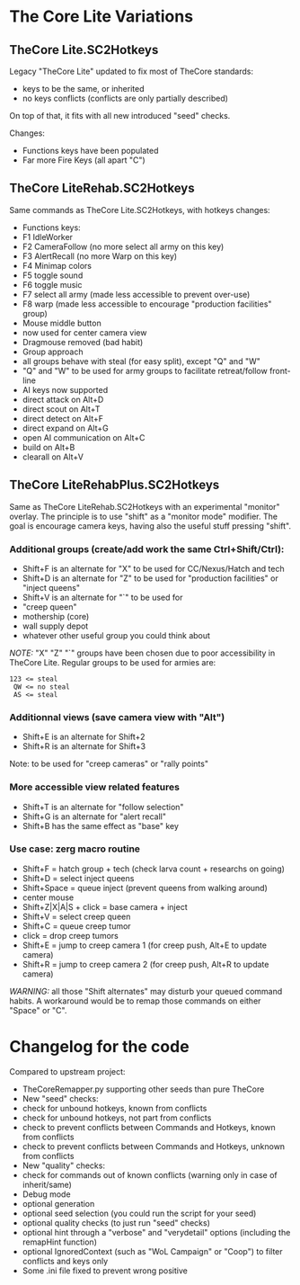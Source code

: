 The Core Lite Variations
========================

TheCore Lite.SC2Hotkeys
-----------------------

Legacy "TheCore Lite" updated to fix most of TheCore standards:
* keys to be the same, or inherited
* no keys conflicts (conflicts are only partially described)

On top of that, it fits with all new introduced "seed" checks.

Changes:
* Functions keys have been populated
* Far more Fire Keys (all apart "C")

TheCore LiteRehab.SC2Hotkeys
----------------------------

Same commands as TheCore Lite.SC2Hotkeys, with hotkeys changes:
* Functions keys:
 * F1 IdleWorker
 * F2 CameraFollow (no more select all army on this key)
 * F3 AlertRecall  (no more Warp on this key)
 * F4 Minimap colors
 * F5 toggle sound
 * F6 toggle music
 * F7 select all army (made less accessible to prevent over-use)
 * F8 warp (made less accessible to encourage "production facilities" group)
* Mouse middle button
 * now used for center camera view
 * Dragmouse removed (bad habit)
* Group approach
 * all groups behave with steal (for easy split), except "Q" and "W"
 * "Q" and "W" to be used for army groups to facilitate retreat/follow front-line
* AI keys now supported
 * direct attack on Alt+D
 * direct scout on Alt+T
 * direct detect on Alt+F
 * direct expand on Alt+G
 * open AI communication on Alt+C
 * build on Alt+B
 * clearall on Alt+V

TheCore LiteRehabPlus.SC2Hotkeys
--------------------------------

Same as TheCore LiteRehab.SC2Hotkeys with an experimental "monitor" overlay.
The principle is to use "shift" as a "monitor mode" modifier.
The goal is encourage camera keys, having also the useful stuff pressing "shift".

### Additional groups (create/add work the same Ctrl+Shift/Ctrl):
* Shift+F is an alternate for "X" to be used for CC/Nexus/Hatch and tech
* Shift+D is an alternate for "Z" to be used for "production facilities" or "inject queens"
* Shift+V is an alternate for "`" to be used for
 * "creep queen"
 * mothership (core)
 * wall supply depot
 * whatever other useful group you could think about

*NOTE:* "X" "Z" "`" groups have been chosen due to poor accessibility in TheCore Lite. Regular groups to be used for armies are:
```
123 <= steal
 QW <= no steal
 AS <= steal
```

### Additionnal views (save camera view with "Alt")
* Shift+E is an alternate for Shift+2
* Shift+R is an alternate for Shift+3

Note: to be used for "creep cameras" or "rally points"

### More accessible view related features
* Shift+T is an alternate for "follow selection"
* Shift+G is an alternate for "alert recall"
* Shift+B has the same effect as "base" key

### Use case: zerg macro routine
* Shift+F = hatch group + tech (check larva count + researchs on going)
* Shift+D = select inject queens
* Shift+Space = queue inject (prevent queens from walking around)
* center mouse
* Shift+Z|X|A|S + click = base camera + inject
* Shift+V = select creep queen
* Shift+C = queue creep tumor
* click = drop creep tumors
* Shift+E = jump to creep camera 1 (for creep push, Alt+E to update camera)
* Shift+R = jump to creep camera 2 (for creep push, Alt+R to update camera)

*WARNING:* all those "Shift alternates" may disturb your queued command habits.
A workaround would be to remap those commands on either "Space" or "C".

Changelog for the code
======================

Compared to upstream project:
* TheCoreRemapper.py supporting other seeds than pure TheCore
* New "seed" checks:
 * check for unbound hotkeys, known from conflicts
 * check for unbound hotkeys, not part from conflicts
 * check to prevent conflicts between Commands and Hotkeys, known from conflicts
 * check to prevent conflicts between Commands and Hotkeys, unknown from conflicts
* New "quality" checks:
 * check for commands out of known conflicts (warning only in case of inherit/same)
* Debug mode
 * optional generation
 * optional seed selection (you could run the script for your seed)
 * optional quality checks (to just run "seed" checks)
 * optional hint through a "verbose" and "verydetail" options (including the remapHint function)
 * optional IgnoredContext (such as "WoL Campaign" or "Coop") to filter conflicts and keys only
* Some .ini file fixed to prevent wrong positive
